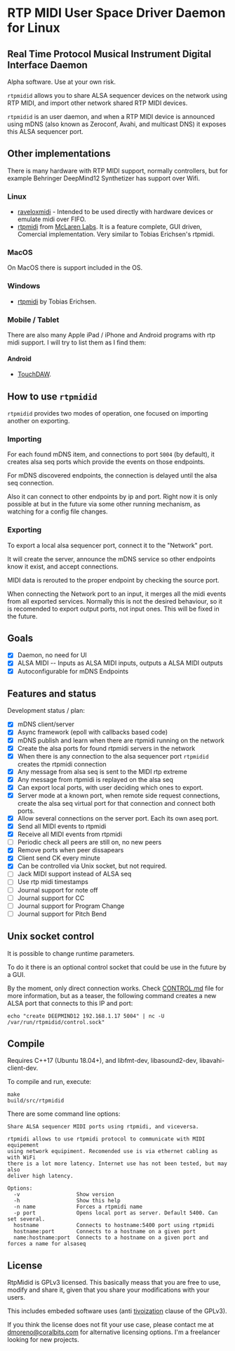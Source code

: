 # RTP MIDI User Space Driver Daemon for Linux

## Real Time Protocol Musical Instrument Digital Interface Daemon

Alpha software. Use at your own risk.

`rtpmidid` allows you to share ALSA sequencer devices on the network using RTP
MIDI, and import other network shared RTP MIDI devices.

`rtpmidid` is an user daemon, and when a RTP MIDI device is announced using mDNS
(also known as Zeroconf, Avahi, and multicast DNS) it exposes this ALSA
sequencer port.

## Other implementations

There is many hardware with RTP MIDI support, normally controllers, but for
example Behringer DeepMind12 Synthetizer has support over Wifi.

### Linux

* [raveloxmidi](https://github.com/ravelox/pimidi) - Intended to be used
  directly with hardware devices or emulate midi over FIFO.
* [rtpmidi](https://mclarenlabs.com/rtpmidi/) from [McLaren
  Labs](https://mclarenlabs.com/). It is a feature complete, GUI driven,
  Comercial implementation. Very similar to Tobias Erichsen's rtpmidi.

### MacOS

On MacOS there is support included in the OS.

### Windows

* [rtpmidi](https://www.tobias-erichsen.de/software/rtpmidi.html) by Tobias
  Erichsen.

### Mobile / Tablet

There are also many Apple iPad / iPhone and Android programs with rtp midi
support. I will try to list them as I find them:

#### Android

* [TouchDAW](https://www.humatic.de/htools/touchdaw/).

## How to use `rtpmidid`

`rtpmidid` provides two modes of operation, one focused on importing another on
exporting.

### Importing

For each found mDNS item, and connections to port `5004` (by default), it creates
alsa seq ports which provide the events on those endpoints.

For mDNS discovered endpoints, the connection is delayed until the alsa seq
connection.

Also it can connect to other endpoints by ip and port. Right now it is only
possible at but in the future via some other running mechanism, as watching for
a config file changes.

### Exporting

To export a local alsa sequencer port, connect it to the "Network" port.

It will create the server, announce the mDNS service so other endpoints know it
exist, and accept connections.

MIDI data is rerouted to the proper endpoint by checking the source port.

When connecting the Network port to an input, it merges all the midi events
from all exported services. Normally this is not the desired behaviour, so it is
recomended to export output ports, not input ones. This will be fixed in the
future.

## Goals

* [x] Daemon, no need for UI
* [x] ALSA MIDI -- Inputs as ALSA MIDI inputs, outputs a ALSA MIDI outputs
* [x] Autoconfigurable for mDNS Endpoints

## Features and status

Development status / plan:

* [x] mDNS client/server
* [x] Async framework (epoll with callbacks based code)
* [x] mDNS publish and learn when there are rtpmidi running on the network
* [x] Create the alsa ports for found rtpmidi servers in the network
* [x] When there is any connection to the alsa sequencer port `rtpmidid` creates
      the rtpmidi connection
* [x] Any message from alsa seq is sent to the MIDI rtp extreme
* [x] Any message from rtpmidi is replayed on the alsa seq
* [x] Can export local ports, with user deciding which ones to export.
* [x] Server mode at a known port, when remote side request connections, create
      the alsa seq virtual port for that connection and connect both ports.
* [x] Allow several connections on the server port. Each its own aseq port.
* [x] Send all MIDI events to rtpmidi
* [x] Receive all MIDI events from rtpmidi
* [ ] Periodic check all peers are still on, no new peers
* [x] Remove ports when peer dissapears
* [x] Client send CK every minute
* [x] Can be controlled via Unix socket, but not required.
* [ ] Jack MIDI support instead of ALSA seq
* [ ] Use rtp midi timestamps
* [ ] Journal support for note off
* [ ] Journal support for CC
* [ ] Journal support for Program Change
* [ ] Journal support for Pitch Bend

## Unix socket control

It is possible to change runtime parameters.

To do it there is an optional control socket that could be use in the future by
a GUI.

By the moment, only direct connection works. Check [CONTROL.md](CONTROL.md) file
for more information, but as a teaser, the following command creates a new ALSA
port that connects to this IP and port:

```shell
echo "create DEEPMIND12 192.168.1.17 5004" | nc -U /var/run/rtpmidid/control.sock"
```

## Compile

Requires C++17 (Ubuntu 18.04+), and libfmt-dev, libasound2-dev, libavahi-client-dev.

To compile and run, execute:

```shell
make
build/src/rtpmidid
```

There are some command line options:

```
Share ALSA sequencer MIDI ports using rtpmidi, and viceversa.

rtpmidi allows to use rtpmidi protocol to communicate with MIDI equipement
using network equipiment. Recomended use is via ethernet cabling as with WiFi
there is a lot more latency. Internet use has not been tested, but may also
deliver high latency.

Options:
  -v                  Show version
  -h                  Show this help
  -n name             Forces a rtpmidi name
  -p port             Opens local port as server. Default 5400. Can set several.
  hostname            Connects to hostname:5400 port using rtpmidi
  hostname:port       Connects to a hostname on a given port
  name:hostname:port  Connects to a hostname on a given port and forces a name for alsaseq
```


## License

RtpMidid is GPLv3 licensed. This basically meass that you are free to use,
modify and share it, given that you share your modifications with your users.

This includes embeded software uses (anti
[tivoization](https://en.wikipedia.org/wiki/Tivoization) clause of the GPLv3).

If you think the license does not fit your use case, please contact me at
dmoreno@coralbits.com for alternative licensing options. I'm a freelancer
looking for new projects.
